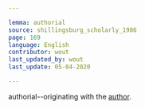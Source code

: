 ```yaml
---

lemma: authorial
source: shillingsburg_scholarly_1986
page: 169
language: English
contributor: wout
last_updated_by: wout
last_update: 05-04-2020

---
```


authorial--originating with the [author](author.html).
